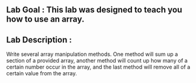 ## Lab Goal :   This lab was designed to teach you how to use an array. 

 

 

## Lab Description :  
 Write several array manipulation methods.  One method will sum up a section of a provided array, another method will count up how many of a certain number occur in the array, and the last method will remove all of a certain value from the array.